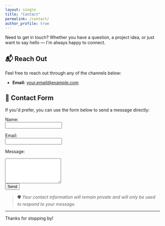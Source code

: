 ```yaml
---
layout: single
title: "Contact"
permalink: /contact/
author_profile: true
---
```


Need to get in touch? Whether you have a question, a project idea, or just want to say hello — I'm always happy to connect.

## 📬 Reach Out

Feel free to reach out through any of the channels below:

- **Email:** [your.email@example.com](mailto:your.email@example.com)
<!-- - **GitHub:** [@yourusername](https://github.com/yourusername)
- **LinkedIn:** [your-profile](https://www.linkedin.com/in/your-profile)
- **Twitter:** [@yourhandle](https://twitter.com/yourhandle) -->

## 📝 Contact Form

If you'd prefer, you can use the form below to send a message directly:

<form method="POST" action="https://formspree.io/f/your-form-id">
  <label for="name">Name:</label><br />
  <input type="text" id="name" name="name" required><br />

  <label for="email">Email:</label><br />
  <input type="email" id="email" name="_replyto" required><br />

  <label for="message">Message:</label><br />
  <textarea id="message" name="message" rows="5" required></textarea><br />

  <input type="submit" value="Send">
</form>

> 🛡️ *Your contact information will remain private and will only be used to respond to your message.*

---

Thanks for stopping by!
